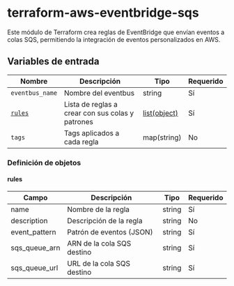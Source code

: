 # terraform-aws-eventbridge-sqs

Este módulo de Terraform crea reglas de EventBridge que envían eventos a colas SQS, permitiendo la integración de eventos personalizados en AWS.

## Variables de entrada

| Nombre            | Descripción                                      | Tipo                              | Requerido |
| ----------------- | ------------------------------------------------ | --------------------------------- | --------- |
| `eventbus_name`   | Nombre del eventbus                              | string                            | Sí        |
| [`rules`](#rules) | Lista de reglas a crear con sus colas y patrones | [list(object)](#definicion-rules) | Sí        |
| `tags`            | Tags aplicados a cada regla                      | map(string)                       | No        |

### Definición de objetos

#### rules

| Campo         | Descripción                | Tipo   | Requerido |
| ------------- | -------------------------- | ------ | --------- |
| name          | Nombre de la regla         | string | Sí        |
| description   | Descripción de la regla    | string | No        |
| event_pattern | Patrón de eventos (JSON)   | string | Sí        |
| sqs_queue_arn | ARN de la cola SQS destino | string | Sí        |
| sqs_queue_url | URL de la cola SQS destino | string | Sí        |
